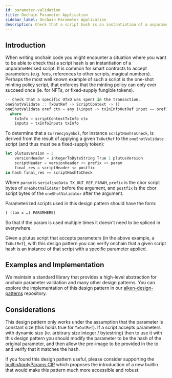 ```yaml
---
id: parameter-validation
title: Onchain Parameter Application
sidebar_label: Onchain Parameter Application
description: Check that a script hash is an instantiation of a unparameterised script.
---
```


## Introduction

When writing onchain code you might encounter a situation where you want to be able to check that a script hash is an instantiation of a unparameterised script.
It is common for smart contracts to accept parameters (e.g. fees, references to other scripts, magical numbers). Perhaps the most well known example of such a script is the
one-shot minting policy script, that enforces that the minting policy can only ever succeed once (ie. for NFTs, or fixed-supply fungible tokens).

```rust
-- Check that a specific UTxO was spent in the transaction.
oneShotValidate :: TxOutRef -> ScriptContext -> ()
oneShotValidate oref ctx = any (\input -> txInInfoOutRef input == oref) inputs 
  where
    txInfo = scriptContextTxInfo ctx
    inputs = txInfoInputs txInfo 
```

To determine that a `CurrencySymbol`, for instance `scriptHashToCheck`, is derived from the result of applying a given `TxOutRef` to the `oneShotValidate` script (and thus must be a fixed-supply token):

```rust
let plutusVersion = 3
    versionHeader = integerToByteString True 1 plutusVersion
    scriptHeader = versionHeader <> prefix <> param
    final_res = scriptHeader <> postfix
in hash final_res == scriptHashToCheck
```

Where `param` is `serialiseData TX_OUT_REF_PARAM`, `prefix` is the cbor script bytes of `oneShotValidator` before the argument, and `postfix` is the cbor script bytes of the `oneShotValidator` after the argument.

Parameterized scripts used in this design pattern should have the form:

```rust
[ (lam x …) PARAMHERE] 
```

So that if the param is used multiple times it doesn't need to be spliced in everywhere.

Given a plutus script that accepts parameters (in the above example, a `TxOutRef`), with this design pattern you can verify onchain that a given script hash is an instance of that script with a specific parameter applied.

## Examples and Implementation

We maintain a standard library that provides a high-level abstraction for onchain parameter validation and many other design patterns. You can explore the implementation of this design pattern in our [aiken-design-patterns](https://github.com/Anastasia-Labs/aiken-design-patterns/blob/develop/lib/aiken-design-patterns/parameter-validation.ak) repository.

## Considerations

This design pattern only works under the assumption that the parameter is constant size (this holds true for `TxOutRef`). If a script accepts parameters with dynamic size (ie. arbitrary size integer / bytestring) then to use it with this
design pattern you should modify the parameter to be the hash of the original parameter, and then allow the pre-image to be provided in the tx and verify that it matches the hash.

If you found this design pattern useful, please consider supporting the [builtinApplyParams CIP](https://github.com/cardano-foundation/CIPs/pull/934) which proposes the introduction of a new builtin that would make this pattern much more accessible and robust.
